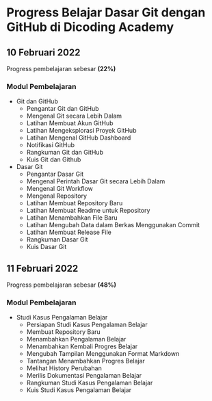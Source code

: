 # Progress Belajar Dasar Git dengan GitHub di Dicoding Academy

## 10 Februari 2022 ##
Progress pembelajaran sebesar **(22%)**
### Modul Pembelajaran ###
* Git dan GitHub
    * Pengantar Git dan GitHub
    * Mengenal Git secara Lebih Dalam
    * Latihan Membuat Akun GitHub
    * Latihan Mengeksplorasi Proyek GitHub
    * Latihan Mengenal GitHub Dashboard
    * Notifikasi GitHub
    * Rangkuman Git dan GitHub
    * Kuis Git dan Github
* Dasar Git
    * Pengantar Dasar Git
    * Mengenal Perintah Dasar Git secara Lebih Dalam
    * Mengenal Git Workflow
    * Mengenal Repository
    * Latihan Membuat Repository Baru
    * Latihan Membuat Readme untuk Repository
    * Latihan Menambahkan File Baru
    * Latihan Mengubah Data dalam Berkas Menggunakan Commit
    * Latihan Membuat Release File
    * Rangkuman Dasar Git
    * Kuis Dasar Git

## 11 Februari 2022 ##
Progress pembelajaran sebesar **(48%)**
### Modul Pembelajaran ###
* Studi Kasus Pengalaman Belajar
    * Persiapan Studi Kasus Pengalaman Belajar
    * Membuat Repository Baru
    * Menambahkan Pengalaman Belajar 
    * Menambahkan Kembali Progres Belajar
    * Mengubah Tampilan Menggunakan Format Markdown
    * Tantangan Menambahkan Progres Belajar
    * Melihat History Perubahan
    * Merilis Dokumentasi Pengalaman Belajar
    * Rangkuman Studi Kasus Pengalaman Belajar
    * Kuis Studi Kasus Pengalaman Belajar
